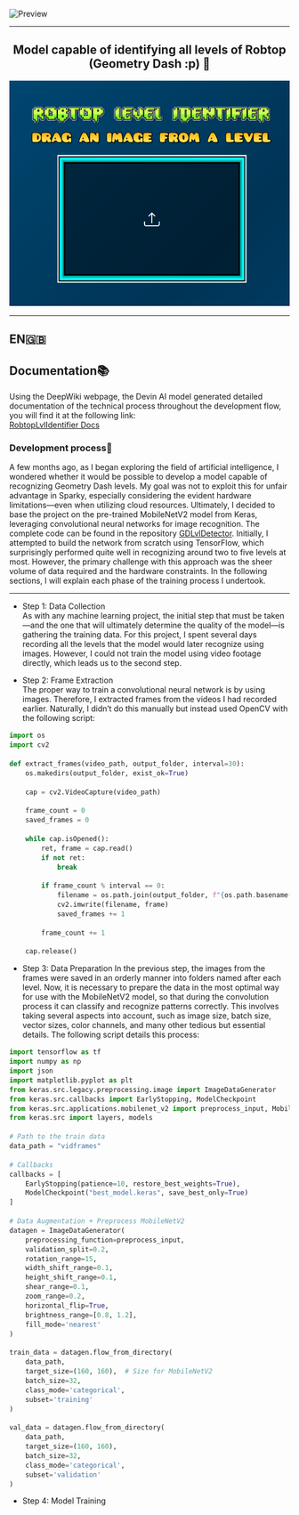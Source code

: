 ![Preview](static/logo.png)  


---


<div align="center">
  <h2>Model capable of identifying all levels of Robtop (Geometry Dash :p) 🤖</h2> 
  <img src="static/robtop.png" alt="Preview" />
</div>

---

## EN🇬🇧 

## Documentation📚  
Using the DeepWiki webpage, the Devin AI model generated detailed documentation of the technical process throughout the development flow, you will find it at the following link:  
[RobtopLvlIdentifier Docs](https://deepwiki.com/ANGELUSD11/RobtopLvlIdentifier)  

### Development process📝  
A few months ago, as I began exploring the field of artificial intelligence, I wondered whether it would be possible to develop a model capable of recognizing Geometry Dash levels. My goal was not to exploit this for unfair advantage in Sparky, especially considering the evident hardware limitations—even when utilizing cloud resources. Ultimately, I decided to base the project on the pre-trained MobileNetV2 model from Keras, leveraging convolutional neural networks for image recognition. The complete code can be found in the repository [GDLvlDetector](https://github.com/ANGELUSD11/GDLvlDetector/). Initially, I attempted to build the network from scratch using TensorFlow, which surprisingly performed quite well in recognizing around two to five levels at most. However, the primary challenge with this approach was the sheer volume of data required and the hardware constraints. In the following sections, I will explain each phase of the training process I undertook.  

---

- Step 1: Data Collection  
As with any machine learning project, the initial step that must be taken—and the one that will ultimately determine the quality of the model—is gathering the training data. For this project, I spent several days recording all the levels that the model would later recognize using images. However, I could not train the model using video footage directly, which leads us to the second step. 

- Step 2: Frame Extraction  
The proper way to train a convolutional neural network is by using images. Therefore, I extracted frames from the videos I had recorded earlier. Naturally, I didn’t do this manually but instead used OpenCV with the following script:  
```python
import os
import cv2

def extract_frames(video_path, output_folder, interval=30):
    os.makedirs(output_folder, exist_ok=True)

    cap = cv2.VideoCapture(video_path)

    frame_count = 0
    saved_frames = 0

    while cap.isOpened(): 
        ret, frame = cap.read()
        if not ret:
            break

        if frame_count % interval == 0:
            filename = os.path.join(output_folder, f"{os.path.basename(video_path).split('.')[0]}_frame_{saved_frames}.jpg")
            cv2.imwrite(filename, frame)
            saved_frames += 1

        frame_count += 1

    cap.release()
```
- Step 3: Data Preparation
  In the previous step, the images from the frames were saved in an orderly manner into folders named after each level. Now, it is necessary to prepare the data in the most          optimal way for use with the MobileNetV2 model, so that during the convolution process it can classify and recognize patterns correctly. This involves taking several aspects       into account, such as image size, batch size, vector sizes, color channels, and many other tedious but essential details. The following script details this process:
```python
import tensorflow as tf
import numpy as np
import json
import matplotlib.pyplot as plt
from keras.src.legacy.preprocessing.image import ImageDataGenerator
from keras.src.callbacks import EarlyStopping, ModelCheckpoint
from keras.src.applications.mobilenet_v2 import preprocess_input, MobileNetV2
from keras.src import layers, models

# Path to the train data
data_path = "vidframes"

# Callbacks
callbacks = [
    EarlyStopping(patience=10, restore_best_weights=True),
    ModelCheckpoint("best_model.keras", save_best_only=True)
]

# Data Augmentation + Preprocess MobileNetV2
datagen = ImageDataGenerator(
    preprocessing_function=preprocess_input,
    validation_split=0.2,
    rotation_range=15,
    width_shift_range=0.1,
    height_shift_range=0.1,
    shear_range=0.1,
    zoom_range=0.2,
    horizontal_flip=True,
    brightness_range=[0.8, 1.2],
    fill_mode='nearest'
)

train_data = datagen.flow_from_directory(
    data_path,
    target_size=(160, 160),  # Size for MobileNetV2
    batch_size=32,
    class_mode='categorical',
    subset='training'
)

val_data = datagen.flow_from_directory(
    data_path,
    target_size=(160, 160),
    batch_size=32,
    class_mode='categorical',
    subset='validation'
)
```
- Step 4: Model Training
  
